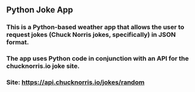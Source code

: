 ## Python Joke App
### This is a Python-based weather app that allows the user to request jokes (Chuck Norris jokes, specifically) in JSON format.
### The app uses Python code in conjunction with an API for the chucknorris.io joke site.
### Site: https://api.chucknorris.io/jokes/random
